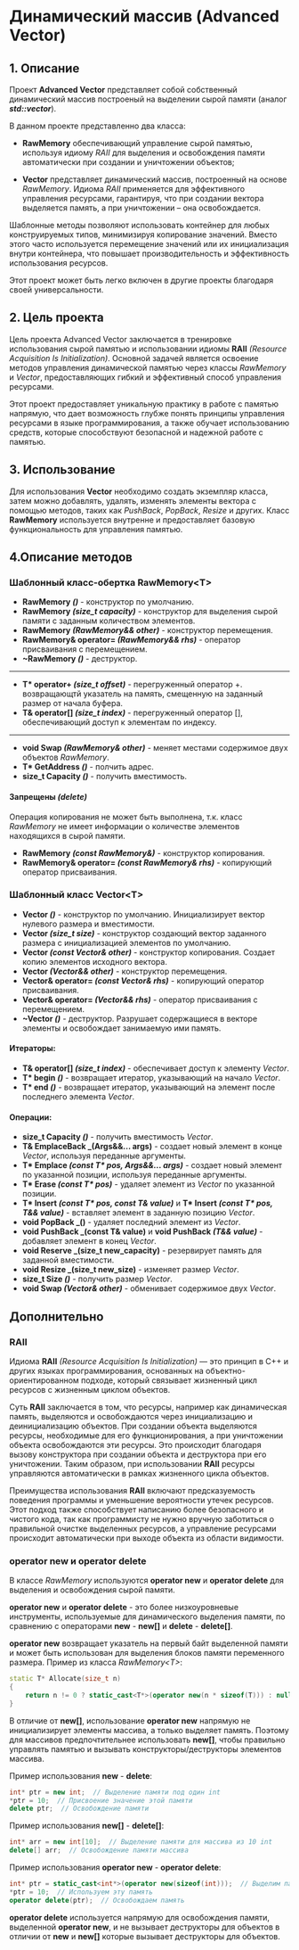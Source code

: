 # Динамический массив (Advanced Vector)

## 1. Описание
Проект **Advanced Vector** представляет собой собственный динамический массив построеный на выделении сырой памяти (аналог **_std::vector_**).

В данном проекте представленно два класса:

* **RawMemory** обеспечивающий управление сырой памятью, используя идиому _RAII_ для выделения и освобождения памяти автоматически при создании и уничтожении объектов;

* **Vector** представляет динамический массив, построенный на основе _RawMemory_. Идиома _RAII_ применяется для эффективного управления ресурсами, гарантируя, что при создании вектора выделяется память, а при уничтожении – она освобождается.

Шаблонные методы позволяют использовать контейнер для любых конструируемых типов, минимизируя копирование значений. Вместо этого часто используется перемещение значений или их инициализация внутри контейнера, что повышает производительность и эффективность использования ресурсов.

Этот проект может быть легко включен в другие проекты благодаря своей универсальности.

## 2. Цель проекта
Цель проекта Advanced Vector заключается в тренировке использования сырой памятью и использовании идиомы **RAII** _(Resource Acquisition Is Initialization)_. Основной задачей является освоение методов управления динамической памятью через классы _RawMemory_ и _Vector_, предоставляющих гибкий и эффективный способ управления ресурсами.

Этот проект предоставляет уникальную практику в работе с памятью напрямую, что дает возможность глубже понять принципы управления ресурсами в языке программирования, а также обучает использованию средств, которые способствуют безопасной и надежной работе с памятью.

## 3. Использование

Для использования **Vector** необходимо создать экземпляр класса, затем можно добавлять, удалять, изменять элементы вектора с помощью методов, таких как _PushBack_, _PopBack_, _Resize_ и других. Класс **RawMemory** используется внутренне и предоставляет базовую функциональность для управления памятью.

## 4.Описание методов

### Шаблонный класс-обертка RawMemory\<T>

* **RawMemory _()_** - конструктор по умолчанию.
* **RawMemory _(size_t capacity)_** - конструктор для выделения сырой памяти с заданным количеством элементов.
* **RawMemory _(RawMemory&& other)_** - конструктор перемещения.
* **RawMemory& operator= _(RawMemory&& rhs)_** - оператор присваивания с перемещением.
* **~RawMemory _()_** - деструктор.
***
* **T\* operator+ _(size_t offset)_** - перегруженный оператор +. возвращающтй указатель на память, смещенную на заданный размер от начала буфера.
* **T& operator[] _(size_t index)_** - перегруженный оператор [], обеспечивающий доступ к элементам по индексу.
***
* **void Swap _(RawMemory& other)_** - меняет местами содержимое двух объектов _RawMemory_.
* **T\* GetAddress _()_** - полчить адрес.
* **size_t Capacity _()_** - получить вместимость.

#### Запрещены _(delete)_
Операция копирования не может быть выполнена, т.к. класс _RawMemory_ не имеет информации о количестве элементов находящихся в сырой памяти.

* **RawMemory _(const RawMemory&)_** - конструктор копирования.
* **RawMemory& operator= _(const RawMemory& rhs)_** - копирующий оператор присваивания.

### Шаблонный класс Vector\<T>
* **Vector _()_** - конструктор по умолчанию. Инициализирует вектор нулевого размера и вместимости.
* **Vector _(size_t size)_** - конструктор создающий вектор заданного размера с инициализацией элементов по умолчанию.
* **Vector _(const Vector& other)_** - конструктор копирования. Создает копию элементов исходного вектора.
* **Vector _(Vector&& other)_** - конструктор перемещения.
* **Vector& operator= _(const Vector& rhs)_** - копирующий оператор присваивания.
* **Vector& operator= _(Vector&& rhs)_** - оператор присваивания с перемещением.
* **~Vector _()_** - деструктор. Разрушает содержащиеся в векторе элементы и освобождает занимаемую ими память.
#### Итераторы:
* **T& operator[] _(size_t index)_** - обеспечивает доступ к элементу _Vector_.
* **T\* begin _()_** - возвращает итератор, указывающий на начало _Vector_.
* **T\* end _()_** - возвращает итератор, указывающий на элемент после последнего элемента _Vector_.
#### Операции:
* **size_t Capacity _()_** - получить вместимость _Vector_.
* **T& EmplaceBack _(Args&&... args)** - создает новый элемент в конце _Vector_, используя переданные аргументы.
* **T\* Emplace _(const T\* pos, Args&&... args)_** - создает новый элемент по указанной позиции, используя переданные аргументы.
* **T\* Erase _(const T\* pos)_** - удаляет элемент из _Vector_ по указанной позиции.
* **T\* Insert _(const T\* pos, const T& value)_** и **T\* Insert _(const T\* pos, T&& value)_** - вставляет элемент в заданную позицию _Vector_.
* **void PopBack _()** - удаляет последний элемент из _Vector_.
* **void PushBack _(const T& value)** и **void PushBack _(T&& value)_** - добавляет элемент в конец _Vector_.
* **void Reserve _(size_t new_capacity)** - резервирует память для заданной вместимости.
* **void Resize _(size_t new_size)** - изменяет размер _Vector_.
* **size_t Size _()_** - получить размер _Vector_.
* **void Swap _(Vector& other)_** - обменивает содержимое двух _Vector_.

## Дополнительно
### RAII
Идиома **RAII** _(Resource Acquisition Is Initialization)_ — это принцип в C++ и других языках программирования, основанных на объектно-ориентированном подходе, который связывает жизненный цикл ресурсов с жизненным циклом объектов.

Суть **RAII** заключается в том, что ресурсы, например как динамическая память, выделяются и освобождаются через инициализацию и деинициализацию объектов. При создании объекта выделяются ресурсы, необходимые для его функционирования, а при уничтожении объекта освобождаются эти ресурсы. Это происходит благодаря вызову конструктора при создании объекта и деструктора при его уничтожении. Таким образом, при использовании **RAII** ресурсы управляются автоматически в рамках жизненного цикла объектов.

Преимущества использования **RAII** включают предсказуемость поведения программы и уменьшение вероятности утечек ресурсов. Этот подход также способствует написанию более безопасного и чистого кода, так как программисту не нужно вручную заботиться о правильной очистке выделенных ресурсов, а управление ресурсами происходит автоматически при выходе объекта из области видимости.

### operator new и operator delete
В классе _RawMemory_ используются **operator new** и **operator delete** для выделения и освобождения сырой памяти.

**operator new** и **operator delete** - это более низкоуровневые инструменты, используемые для динамического выделения памяти, по сравнению с операторами **new** - **new[]** и **delete** - **delete[]**.

**operator new** возвращает указатель на первый байт выделенной памяти и может быть использован для выделения блоков памяти переменного размера.
Пример из класса _RawMemory\<T>_:
```cpp
static T* Allocate(size_t n)
{
    return n != 0 ? static_cast<T*>(operator new(n * sizeof(T))) : nullptr;
}
```
В отличие от **new[]**, использование **operator new** напрямую не инициализирует элементы массива, а только выделяет память. Поэтому для массивов предпочтительнее использовать **new[]**, чтобы правильно управлять памятью и вызывать конструкторы/деструкторы элементов массива.

Пример использования **new** - **delete**:
```cpp
int* ptr = new int;  // Выделение памяти под один int
*ptr = 10;  // Присвоение значение этой памяти
delete ptr;  // Освобождение памяти
```
Пример использования **new[]** - **delete[]**:
```cpp
int* arr = new int[10];  // Выделение памяти для массива из 10 int
delete[] arr;  // Освобождение памяти массива
```
Пример использования **operator new** - **operator delete**:
```cpp
int* ptr = static_cast<int*>(operator new(sizeof(int)));  // Выделим память для одного объекта int
*ptr = 10;  // Используем эту память
operator delete(ptr);  // Освобождаем память
```

**operator delete** используется напрямую для освобождения памяти, выделенной **operator new**, и не вызывает деструкторы для объектов в отличии от **new** и **new[]** которые вызывает деструкторы для объектов.

